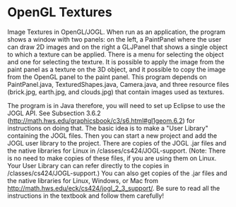 # OpenGL Textures
 

 Image Textures in OpenGL/JOGL.
 When run as an application, the program shows a window with
 two panels:  on the left, a PaintPanel where the user can
 draw 2D images and on the right a GLJPanel that shows a single
 object to which a texture can be applied.  There is a menu
for selecting the object and one for selecting the texture.
 It is possible to apply the image from the paint panel as
 a texture on the 3D object, and it possible to copy the
 image from the OpenGL panel to the paint panel.
 This program depends on PaintPanel.java, TexturedShapes.java,
 Camera.java, and three resource files (brick.jpg, earth.jpg,
 and clouds.jpg) that contain images used as textures.

  The program is in Java therefore, you will need to set up Eclipse to use the JOGL API. See Subsection 3.6.2 (http://math.hws.edu/graphicsbook/c3/s6.html#gl1geom.6.2) for instructions on doing that. The basic idea is to make a "User Library" containing the JOGL files. Then you can start a new project and add the JOGL user library to the project. There are copies of the JOGL .jar files and the native libraries for Linux in  /classes/cs424/JOGL-support. (Note: There is no need to make copies of these files, if you are using them on Linux. Your User Library can can refer directly to the copies in /classes/cs424/JOGL-support.) You can also get copies of the .jar files and the native libraries for Linux, Windows, or Mac from  http://math.hws.edu/eck/cs424/jogl_2_3_support/. Be sure to read all the instructions in the textbook and follow them carefully!
